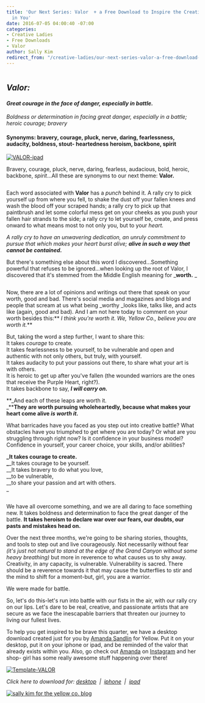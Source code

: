 ```yaml
---
title: 'Our Next Series: Valor  + a Free Download to Inspire the Creative Warrior
  in You'
date: 2016-07-05 04:00:40 -07:00
categories:
- Creative Ladies
- Free Downloads
- Valor
author: Sally Kim
redirect_from: "/creative-ladies/our-next-series-valor-a-free-download-to-inspire-the-creative-warrior-in-you/"
---
```


<div class="page" title="Page 1">

<div class="section">

<div class="layoutArea">

<div class="column">

## _Valor:_

#### _Great courage in the face of danger, especially in battle._  
_Boldness or determination in facing great danger, especially in a battle; heroic courage; bravery_

#### Synonyms: bravery, courage, pluck, nerve, daring, fearlessness, audacity, boldness, stout- heartedness heroism, backbone, spirit

[![VALOR-ipad](https://yellow-blog-images.imgix.net/2016/07/VALOR-ipad.jpg)](https://yellow-blog-images.imgix.net/2016/07/VALOR-ipad.jpg)

Bravery, courage, pluck, nerve, daring, fearless, audacious, bold, heroic, backbone, _spirit_...All these are synonyms to our next theme: **Valor.**

</div>

<div class="column">

Each word associated with **Valor** has a _punch_ behind it. A rally cry to pick yourself up from where you fell, to shake the dust off your fallen knees and wash the blood off your scraped hands; a rally cry to pick up that paintbrush and let some colorful mess get on your cheeks as you push your fallen hair strands to the side; a rally cry to let yourself be, create, and press onward to what means most to not only you, but to your _heart._

_A rally cry to have an unwavering dedication, an unruly commitment to pursue that which makes your heart burst alive; **alive in such a way that cannot be contained.**_

But there's something else about this word I discovered...Something powerful that refuses to be ignored...when looking up the root of Valor, I discovered that it's stemmed from the Middle English meaning for _**worth.** _

</div>

<div class="column">

Now, there are a lot of opinions and writings out there that speak on your worth, good and bad. There's social media and magazines and blogs and people that scream at us what being _worthy _looks like, talks like, and acts like (again, good and bad). And I am not here today to comment on your worth besides this:** _I think you're worth it. We, Yellow Co., believe you are worth it._**

But, taking the word a step further, I want to share this:  
It takes _courage_ to create.  
It takes fearlessness to be yourself, to be vulnerable and open and authentic with not only others, but truly, with yourself.  
It takes audacity to put your passions out there, to share what your art is with others.  
It is heroic to get up after you've fallen (the wounded warriors are the ones that receive the Purple Heart, right?).  
It takes backbone to say, **_I will carry on._**

**_And each of these leaps are worth it.  
_****They are worth pursuing wholeheartedly, because what makes your heart come alive _is worth it._**

What barricades have you faced as you step out into creative battle? What obstacles have you triumphed to get where you are today? Or what are you struggling through right now? Is it confidence in your business model? Confidence in yourself, your career choice, your skills, and/or abilities?

**_It takes courage to create.  
_**_It takes courage to be yourself.  
__It takes bravery to do what you love,  
__to be vulnerable,  
__to share your passion and art with others.  
_

</div>

We have all overcome something, and we are all daring to face something new. It takes boldness and determination to face the great danger of the battle. **It takes heroism to declare war over our fears, our doubts, our pasts and mistakes head on.**

Over the next three months, we're going to be sharing stories, thoughts, and tools to step out and live courageously. Not necessarily without fear _(it's just not natural to stand at the edge of the Grand Canyon without some heavy breathing)_ but more in reverence to what causes us to shy away. Creativity, in any capacity, is vulnerable. Vulnerability is sacred. There should be a reverence towards it that may cause the butterflies to stir and the mind to shift for a moment-but, girl, you are a warrior.

We were made for battle.

So, let's do this-let's run into battle with our fists in the air, with our rally cry on our lips. Let's dare to be real, creative, and passionate artists that are secure as we face the inescapable barriers that threaten our journey to living our fullest lives.

</div>

</div>

To help you get inspired to be brave this quarter, we have a desktop download created just for you by [Amanda Sandlin](http://www.amandasandlin.com/prints/) for Yellow. Put it on your desktop, put it on your iphone or ipad, and be reminded of the valor that already exists within you. Also, go check out [Amanda](http://www.amandasandlin.com/prints/) on [Instagram](https://www.instagram.com/amandsandlin/) and her shop- girl has some really awesome stuff happening over there!

[![Template-VALOR](https://yellow-blog-images.imgix.net/2016/07/Template-VALOR.jpg)](https://yellow-blog-images.imgix.net/2016/07/VALOR-desktop.jpg)

_Click here to download for: [desktop](https://yellow-blog-images.imgix.net/2016/07/VALOR-desktop.jpg)  |  [iphone](https://yellow-blog-images.imgix.net/2016/07/VALOR-iphone.jpg)  |  [ipad](https://yellow-blog-images.imgix.net/2016/07/VALOR-ipad.jpg)_

<div class="page" title="Page 1">

<div class="section">

<div class="layoutArea">

[![sally kim for the yellow co. blog](https://yellow-blog-images.imgix.net/2015/12/sallykim.jpg)](http://lettersfromamister.tumblr.com/)

</div>

</div>

</div>

</div>
